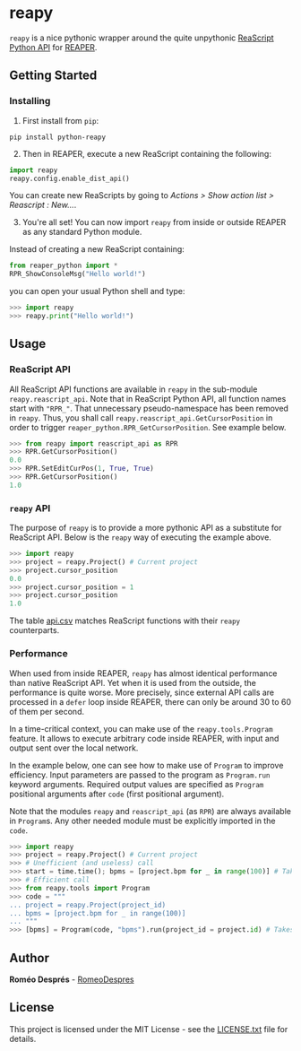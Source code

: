 # reapy

`reapy` is a nice pythonic wrapper around the quite unpythonic [ReaScript Python API](https://www.reaper.fm/sdk/reascript/reascripthelp.html#p "ReaScript Python API documentation") for [REAPER](https://www.reaper.fm/ "REAPER").

## Getting Started

### Installing

1. First install from `pip`:

```
pip install python-reapy
```

2. Then in REAPER, execute a new ReaScript containing the following:

```python
import reapy
reapy.config.enable_dist_api()
```

You can create new ReaScripts by going to *Actions > Show action list > Reascript : New...*.

3. You're all set! You can now import `reapy` from inside or outside REAPER as any standard Python module.

Instead of creating a new ReaScript containing:

```python
from reaper_python import *
RPR_ShowConsoleMsg("Hello world!")
```

you can open your usual Python shell and type:

```python
>>> import reapy
>>> reapy.print("Hello world!")
```

## Usage

### ReaScript API

All ReaScript API functions are available in `reapy` in the sub-module `reapy.reascript_api`. Note that in ReaScript Python API, all function names start with `"RPR_"`. That unnecessary pseudo-namespace has been removed in `reapy`. Thus, you shall call `reapy.reascript_api.GetCursorPosition` in order to trigger `reaper_python.RPR_GetCursorPosition`. See example below.

```python
>>> from reapy import reascript_api as RPR
>>> RPR.GetCursorPosition()
0.0
>>> RPR.SetEditCurPos(1, True, True)
>>> RPR.GetCursorPosition()
1.0
```
### `reapy` API

The purpose of `reapy` is to provide a more pythonic API as a substitute for ReaScript API. Below is the `reapy` way of executing the example above.

```python
>>> import reapy
>>> project = reapy.Project() # Current project
>>> project.cursor_position
0.0
>>> project.cursor_position = 1
>>> project.cursor_position
1.0
```
The table [api.csv](docs/api.csv) matches ReaScript functions with their `reapy` counterparts.

### Performance

When used from inside REAPER, `reapy` has almost identical performance than native ReaScript API. Yet when it is used from the outside, the performance is quite worse. More precisely, since external API calls are processed in a `defer` loop inside REAPER, there can only be around 30 to 60 of them per second.

In a time-critical context, you can make use of the `reapy.tools.Program` feature. It allows to execute arbitrary code inside REAPER, with input and output sent over the local network.

In the example below, one can see how to make use of `Program` to improve efficiency. Input parameters are passed to the program as `Program.run` keyword arguments. Required output values are specified as `Program` positional arguments after `code` (first positional argument).

Note that the modules `reapy` and `reascript_api` (as `RPR`) are always available in `Program`s. Any other needed module must be explicitly imported in the `code`.

```python
>>> import reapy
>>> project = reapy.Project() # Current project
>>> # Unefficient (and useless) call
>>> start = time.time(); bpms = [project.bpm for _ in range(100)] # Takes at least 3 seconds!
>>> # Efficient call
>>> from reapy.tools import Program
>>> code = """
... project = reapy.Project(project_id)
... bpms = [project.bpm for _ in range(100)]
... """
>>> [bpms] = Program(code, "bpms").run(project_id = project.id) # Takes 1/30 seconds (= one distant call)
```

## Author

**Roméo Després** - [RomeoDespres](https://github.com/RomeoDespres)

## License

This project is licensed under the MIT License - see the [LICENSE.txt](LICENSE.txt) file for details.


